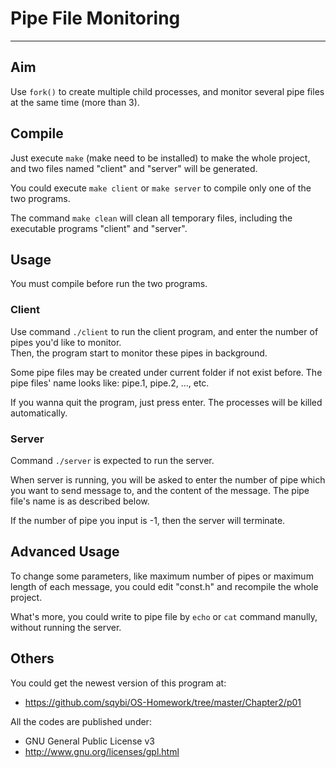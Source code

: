 # Pipe File Monitoring #

---

## Aim ##
Use `fork()` to create multiple child processes, and monitor several pipe files at the same time (more than 3).

## Compile ##
Just execute `make` (make need to be installed) to make the whole project, and two files named "client" and "server" will be generated.

You could execute `make client` or `make server` to compile only one of the two programs.

The command `make clean` will clean all temporary files, including the executable programs "client" and "server".

## Usage ##
You must compile before run the two programs.

### Client ###
Use command `./client` to run the client program, and enter the number of pipes you'd like to monitor.  
Then, the program start to monitor these pipes in background.

Some pipe files may be created under current folder if not exist before. The pipe files' name looks like: pipe.1, pipe.2, ..., etc.

If you wanna quit the program, just press enter. The processes will be killed automatically.

### Server ###
Command `./server` is expected to run the server.

When server is running, you will be asked to enter the number of pipe which you want to send message to, and the content of the message. The pipe file's name is as described below.

If the number of pipe you input is -1, then the server will terminate.

## Advanced Usage ##
To change some parameters, like maximum number of pipes or maximum length of each message, you could edit "const.h" and recompile the whole project.

What's more, you could write to pipe file by `echo` or `cat` command manully, without running the server.

## Others ##
You could get the newest version of this program at:

-  https://github.com/sqybi/OS-Homework/tree/master/Chapter2/p01

All the codes are published under:

-  GNU General Public License v3
-  http://www.gnu.org/licenses/gpl.html

